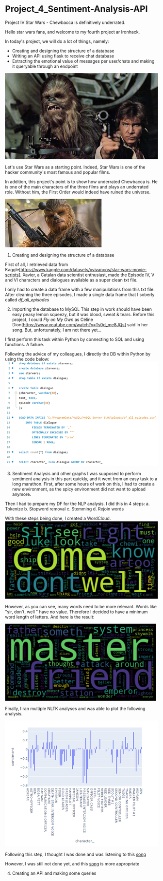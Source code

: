 # Project_4_Sentiment-Analysis-API
Project IV Star Wars - Chewbacca is definitively underrated. 

Hello star wars fans, and welcome to my fourth project ar Ironhack, 

In today's project, we will do a lot of things, namely: 

- Creating and designing the structure of a database
- Writing an API using flask to receive chat database 
- Extracting the emotional value of messages per user/chats and making it queryable through an endpoint

![](images/Chewbacca_1.jpeg)

Let's use Star Wars as a starting point. Indeed, Star Wars is one of the hacker community's most famous and popular films. 

In addition, this project's point is to show how underrated Chewbacca is. He is one of the main characters of the three films and plays an underrated role. Without him, the First Order would indeed have ruined the universe. 


![](images/Chewbacca_2.jpeg)
1. Creating and designing the structure of a database 

First of all, I retrieved data from Kaggle[https://www.kaggle.com/datasets/xvivancos/star-wars-movie-scripts]. Xavier, a Catalan data scientist enthusiast, made the Episode IV, V and VI characters and dialogues available as a super clean txt file. 

I only had to create a data frame with a few manipulations from this txt file. After cleaning the three episodes, I made a single data frame that I soberly called *df_all_episodes*

2. Importing the database to MySQL
This step in work should have been easy peasy lemon squeezy, but it was blood, sweat & tears. Before this project, I could *Fly on My Own*  as Céline Dion[https://www.youtube.com/watch?v=Ts0d_me8JQs] said in her song. But, unfortunately, I am not there yet...

I first perform this task within Python by connecting to SQL and using functions. A failure. 

Following the advice of my colleagues, I directly the DB within Python by using the code below: 
![](images/MySQL%20code%20to%20load%20data.png)

3. Sentiment Analysis and other graphs 
I was supposed to perform sentiment analysis in this part quickly, and it went from an easy task to a long marathon. First, after some hours of work on this, I had to create a new environment, as the spicy environment did not want to upload anymore. 

Then I had to prepare my DF for the NLP analysis. I did this in 4 steps:
    a. Tokenize 
    b. Stopword removal 
    c. Stemming 
    d. Rejoin words 

With these steps being done, I created a WordCloud. 
![](https://github.com/RaphHer/Project_4_Sentiment-Analysis-API/blob/main/images/1%20wordcloud%20.png?raw=true)


However, as you can see, many words need to be more relevant. Words like "sir, don't, well " have no value. Therefore I decided to have a minimum word length of letters. And here is the result:

![](https://github.com/RaphHer/Project_4_Sentiment-Analysis-API/blob/main/images/2%20wordcloud%20.png?raw=true)


Finally, I ran multiple NLTK analyses and was able to plot the following analysis. 

![](https://github.com/RaphHer/Project_4_Sentiment-Analysis-API/blob/main/images/Sentiment%20Analysis%20.png?raw=true)


Following this step, I thought I was done and was listening to this [song][1]

However, I was still not done yet, and this [song][2] is more appropriate 

4. Creating an API and making some queries 






[1]: https://www.youtube.com/watch?v=fHI8X4OXluQ 'song'
[2]: https://www.youtube.com/watch?v=pt8VYOfr8To 'song'